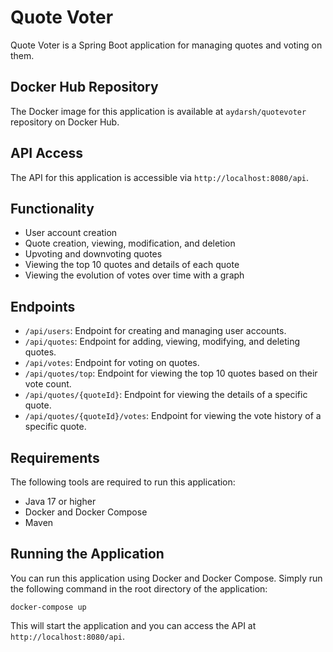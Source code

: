 # Quote Voter
Quote Voter is a Spring Boot application for managing quotes and voting on them.

## Docker Hub Repository
The Docker image for this application is available at `aydarsh/quotevoter` repository on Docker Hub.

## API Access
The API for this application is accessible via `http://localhost:8080/api`.

## Functionality
- User account creation
- Quote creation, viewing, modification, and deletion
- Upvoting and downvoting quotes
- Viewing the top 10 quotes and details of each quote
- Viewing the evolution of votes over time with a graph

## Endpoints
- `/api/users`: Endpoint for creating and managing user accounts.
- `/api/quotes`: Endpoint for adding, viewing, modifying, and deleting quotes.
- `/api/votes`: Endpoint for voting on quotes.
- `/api/quotes/top`: Endpoint for viewing the top 10 quotes based on their vote count.
- `/api/quotes/{quoteId}`: Endpoint for viewing the details of a specific quote.
- `/api/quotes/{quoteId}/votes`: Endpoint for viewing the vote history of a specific quote.

## Requirements
The following tools are required to run this application:
- Java 17 or higher
- Docker and Docker Compose
- Maven

## Running the Application
You can run this application using Docker and Docker Compose. Simply run the following command in the root directory of the application:
```
docker-compose up
```
This will start the application and you can access the API at `http://localhost:8080/api`.